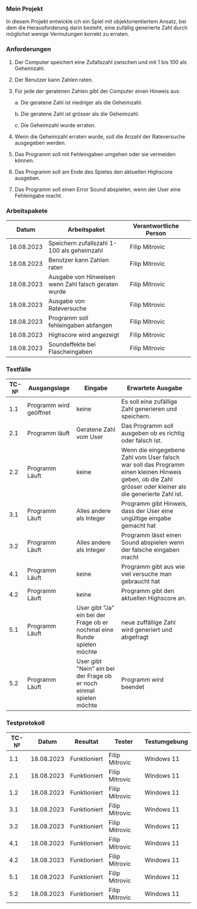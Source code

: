 ### Mein Projekt

In diesem Projekt entwickle ich ein Spiel mit objektorientiertem Ansatz, bei dem die Herausforderung darin besteht, eine zufällig generierte Zahl durch möglichst wenige Vermutungen korrekt zu erraten.

### Anforderungen
1.	Der Computer speichert eine Zufallszahl zwischen und mit 1 bis 100 als Geheimzahl.
2.	Der Benutzer kann Zahlen raten.
3.	Für jede der geratenen Zahlen gibt der Computer einen Hinweis aus:
   
    a.	Die geratene Zahl ist niedriger als die Geheimzahl.
  	
    b.	Die geratene Zahl ist grösser als die Geheimzahl.
  	
    c.	Die Geheimzahl wurde erraten.
  	
5.	Wenn die Geheimzahl erraten wurde, soll die Anzahl der Rateversuche ausgegeben werden.
6.	Das Programm soll mit Fehleingaben umgehen oder sie vermeiden können.
7.	Das Programm soll am Ende des Spieles den aktuellen Highscore ausgeben.
8.	Das Programm soll einen Error Sound abspielen, wenn der User eine Fehleingabe macht.


### Arbeitspakete

|Datum|	Arbeitspaket|	Verantwortliche Person||
| ---- | ------------ | ------- | ----------------- |
|18.08.2023|	Speichern zufallszahl 1-100 als geheimzahl|	Filip Mitrovic|
|18.08.2023|Benutzer kann Zahlen raten|	Filip Mitrovic|
|18.08.2023|	Ausgabe von Hinweisen wenn Zahl falsch geraten wurde|	Filip Mitrovic|
|18.08.2023|	Ausgabe von Rateversuche|	Filip Mitrovic|
|18.08.2023|	Programm soll fehleingaben abfangen|	Filip Mitrovic|
|18.08.2023|	Highscore wird angezeigt|	Filip Mitrovic|
|18.08.2023|	Soundeffekte bei Flascheingaben|	Filip Mitrovic|




### Testfälle

| TC-№ | Ausgangslage | Eingabe | Erwartete Ausgabe |
| ---- | ------------ | ------- | ----------------- |
|      1.1      |   Programm wird geöffnet   |keine|Es soll eine zufällige Zahl generieren und speichern.        |
|     2.1       |     Programm läuft|Geratene Zahl vom User    |  Das Programm soll ausgeben ob es richtig oder falsch ist.                               |
| 2.2|   Programm Läuft  |  keine             |    Wenn die eingegebene Zahl vom User falsch war soll das Programm einen kleinen Hinweis geben, ob die Zahl grösser oder kleiner als die generierte Zahl ist.|
|  3.1   |     Programm Läuft |Alles andere als Integer| Programm gibt Hinweis, dass der User eine ungültige eingabe gemacht hat   |
|  3.2      |    Programm Läuft|Alles andere als Integer  |Programm lässt einen Sound abspielen wenn der falsche eingaben macht  |
|   4.1         |     Programm Läuft|keine     |Programm gibt aus wie viel versuche man gebraucht hat                                 |
|   4.2         |    Programm Läuft    |        keine       |    Programm gibt den aktuellen Highscore an.     |
|       5.1     |    Programm Läuft    |    User gibt "Ja" ein bei der Frage ob er nochmal eine Runde spielen möchte           |   neue zuffällige Zahl wird generiert und abgefragt |
|       5.2     |     Programm Läuft   |  User gibt "Nein" ein bei der Frage ob er noch einmal spielen möchte             |     Programm wird beendet                            |

### Testprotokoll

| TC-№ | Datum | Resultat | Tester |Testumgebung|
| ---- | ----- | -------- | ------ | ------ |
| 1.1  |    18.08.2023   |     Funktioniert     |  Filip Mitrovic      |Windows 11|
| 2.1  |    18.08.2023   |     Funktioniert     |  Filip Mitrovic      |Windows 11|
| 1.2  |    18.08.2023   |     Funktioniert     |  Filip Mitrovic      |Windows 11|
| 3.1  |    18.08.2023   |     Funktioniert     |  Filip Mitrovic      |Windows 11|
| 3.2  |    18.08.2023   |     Funktioniert     |  Filip Mitrovic      |Windows 11|
| 4.1  |    18.08.2023   |     Funktioniert     |  Filip Mitrovic      |Windows 11|
| 4.2  |    18.08.2023   |     Funktioniert     |  Filip Mitrovic      |Windows 11|
| 5.1  |    18.08.2023   |     Funktioniert     |  Filip Mitrovic      |Windows 11|
| 5.2  |    18.08.2023   |     Funktioniert     |  Filip Mitrovic      |Windows 11|


